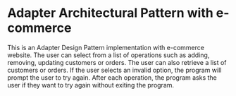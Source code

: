 # Adapter Architectural Pattern with e-commerce

This is an Adapter Design Pattern implementation with e-commerce website. The user can select from a list of operations such as adding, removing, updating customers or orders. The user can also retrieve a list of customers or orders. If the user selects an invalid option, the program will prompt the user to try again. After each operation, the program asks the user if they want to try again without exiting the program.
